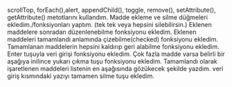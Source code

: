 scrollTop, forEach(),alert, appendChild(), toggle, remove(), setAttribute(), getAttribute() metotlarını kullandım.
Madde ekleme ve silme düğmeleri ekledim./fonksiyonları yaptım. (tek tek veya hepsini silebilirsin.)
Eklenen maddelere sonradan düzenlenebilme fonksiyonu ekledim.
Eklenen maddeleri tamamlandı anlamında çizebilme(checked) fonksiyonu ekledim.
Tamamlanan maddelerin hepsini kaldırıp geri alabilme fonksiyonu ekledim.
Enter tuşuyla veri girişi fonksiyonu ekledim.
Çok fazla madde varsa belirli bir aşağıya inilince yukarı çıkma tuşu fonksiyonu ekledim.
Tamamlandı olarak işaretlenen maddeleri listenin en aşağısında gözükecek şekilde yazdım.
veri giriş kısmındaki yazıyı tamamen silme tuşu ekledim.
